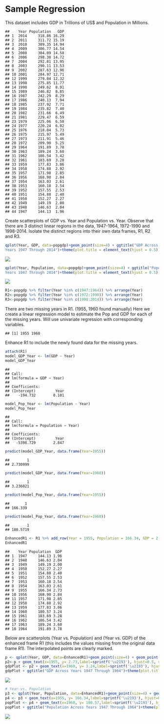 Sample Regression
================

This dataset includes GDP in Trillions of US$ and Population in
Millions.

    ##    Year Population   GDP
    ## 1  2014     318.86 16.29
    ## 2  2011     311.72 15.19
    ## 3  2010     309.35 14.94
    ## 4  2009     306.77 14.54
    ## 5  2008     304.09 14.58
    ## 6  2006     298.38 14.72
    ## 7  2004     292.81 13.95
    ## 8  2003     290.11 13.53
    ## 9  2002     287.63 12.96
    ## 10 2001     284.97 12.71
    ## 12 1999     279.04 12.32
    ## 13 1998     275.85 11.77
    ## 14 1990     249.62  8.91
    ## 15 1989     246.82  8.85
    ## 16 1987     242.29  8.29
    ## 17 1986     240.13  7.94
    ## 18 1985     237.92  7.71
    ## 19 1984     235.82  7.40
    ## 20 1982     231.66  6.49
    ## 21 1981     229.47  6.59
    ## 23 1979     225.06  6.50
    ## 24 1977     220.24  6.02
    ## 25 1976     218.04  5.73
    ## 26 1975     215.97  5.49
    ## 27 1973     211.91  5.46
    ## 28 1972     209.90  5.25
    ## 29 1964     191.89  3.78
    ## 30 1963     189.24  3.60
    ## 31 1962     186.54  3.42
    ## 32 1961     183.69  3.28
    ## 33 1959     177.83  3.06
    ## 34 1958     174.88  2.92
    ## 35 1957     171.98  2.85
    ## 36 1956     168.90  2.84
    ## 37 1954     163.03  2.61
    ## 38 1953     160.18  2.54
    ## 39 1952     157.55  2.53
    ## 40 1951     154.88  2.40
    ## 41 1950     152.27  2.27
    ## 42 1949     149.19  2.00
    ## 43 1948     146.63  2.04
    ## 44 1947     144.13  1.96

Create scatterplots of GDP vs. Year and Population vs. Year. Observe
that there are 3 distinct linear regions in the data, 1947-1964,
1972-1990 and 1998-2014. Isolate the distinct regions into their own
data frames, R1, R2 and R3.

``` r
qplot(Year, GDP, data=popgdp)+geom_point(size=4) + ggtitle("GDP Across 
Years 1947 Through 2014")+theme(plot.title = element_text(hjust = 0.5))
```

![](Title_files/figure-gfm/ggplot2ex-1.png)<!-- -->

``` r
qplot(Year, Population, data=popgdp)+geom_point(size=4) + ggtitle("Population Across 
Years 1947 Through 2014")+theme(plot.title = element_text(hjust = 0.5))
```

![](Title_files/figure-gfm/ggplot2ex-2.png)<!-- -->

``` r
R1<-popgdp %>% filter(Year %in% c(1947:1964)) %>% arrange(Year)
R2<-popgdp %>% filter(Year %in% c(1972:1990)) %>% arrange(Year)
R3<-popgdp %>% filter(Year %in% c(1998:2014)) %>% arrange(Year)
```

There are two missing years in R1. (1955, 1960 found manually) Here we
create a linear regression model to estimate the Pop and GDP for each of
the missing years. Will use univariate regression with corresponding
variables.

    ## [1] 1955 1960

Enhance R1 to include the newly found data for the missing years.

``` r
attach(R1)
model_GDP_Year <- lm(GDP ~ Year)
model_GDP_Year
```

    ## 
    ## Call:
    ## lm(formula = GDP ~ Year)
    ## 
    ## Coefficients:
    ## (Intercept)         Year  
    ##    -194.732        0.101

``` r
model_Pop_Year <- lm(Population ~ Year)
model_Pop_Year
```

    ## 
    ## Call:
    ## lm(formula = Population ~ Year)
    ## 
    ## Coefficients:
    ## (Intercept)         Year  
    ##   -5398.729        2.847

``` r
predict(model_GDP_Year, data.frame(Year=1955))
```

    ##        1 
    ## 2.730999

``` r
predict(model_GDP_Year, data.frame(Year=1960))
```

    ##        1 
    ## 3.236021

``` r
predict(model_Pop_Year, data.frame(Year=1955))
```

    ##       1 
    ## 166.339

``` r
predict(model_Pop_Year, data.frame(Year=1960))
```

    ##        1 
    ## 180.5719

``` r
EnhancedR1 <- R1 %>% add_row(Year = 1955, Population = 166.34, GDP = 2.73) %>% add_row(Year = 1960, Population = 180.57, GDP = 3.24) %>% arrange(Year)
EnhancedR1
```

    ##    Year Population  GDP
    ## 1  1947     144.13 1.96
    ## 2  1948     146.63 2.04
    ## 3  1949     149.19 2.00
    ## 4  1950     152.27 2.27
    ## 5  1951     154.88 2.40
    ## 6  1952     157.55 2.53
    ## 7  1953     160.18 2.54
    ## 8  1954     163.03 2.61
    ## 9  1955     166.34 2.73
    ## 10 1956     168.90 2.84
    ## 11 1957     171.98 2.85
    ## 12 1958     174.88 2.92
    ## 13 1959     177.83 3.06
    ## 14 1960     180.57 3.24
    ## 15 1961     183.69 3.28
    ## 16 1962     186.54 3.42
    ## 17 1963     189.24 3.60
    ## 18 1964     191.89 3.78

Below are scatterplots (Year vs. Population) and (Year vs. GDP) of the
enhanced frame R1 (this includes the values missing from the original
data frame R1). The interpolated points are clearly marked.

``` r
p <- qplot(Year, GDP, data=EnhancedR1)+geom_point(size=4) + geom_point(size=5, data = subset(EnhancedR1, Year == 1955 | Year == 1960), color = "blue") 
p2<-p + geom_text(x=1955, y= 2.73,label=sprintf('\u2193'), hjust=0.5, vjust=-2)+annotate("text",x=1955, y= 2.73,label="2.73",  vjust= -3.5)
gdpPlot <- p2 + geom_text(x=1960, y= 3.24,label=sprintf('\u2193'), hjust=0.5, vjust=-2)+annotate("text",x=1960, y= 3.24,label="3.24",  vjust= -3.5)
gdpPlot + ggtitle("GDP Across Years 1947 Through 1964")+theme(plot.title = element_text(hjust = 0.5))
```

![](Title_files/figure-gfm/EnchancedR1-1.png)<!-- -->

``` r
# Year vs. Population
p3 <- qplot(Year, Population, data=EnhancedR1)+geom_point(size=4) + geom_point(size=5, data = subset(EnhancedR1, Year == 1955 | Year == 1960), color = "blue")
p4 <- p3 + geom_text(x=1955, y= 166.34,label=sprintf('\u2193'), hjust=0.5, vjust=-2)+annotate("text",x=1955, y= 166.34,label="166.34",  vjust= -3.5)
popPlot <- p4 + geom_text(x=1960, y= 180.57,label=sprintf('\u2193'), hjust=0.5, vjust=-2)+annotate("text",x=1960, y= 180.57,label="180.57",  vjust= -3.5)
popPlot + ggtitle("Population Across Years 1947 Through 1964")+theme(plot.title = element_text(hjust = 0.5))
```

![](Title_files/figure-gfm/EnchancedR1-2.png)<!-- -->
